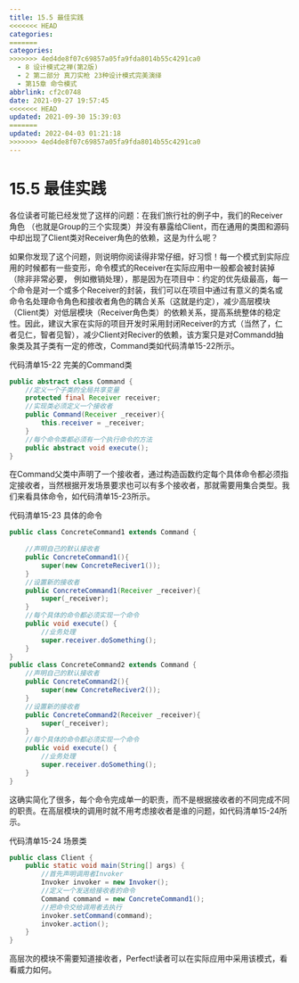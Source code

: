 ```yaml
---
title: 15.5 最佳实践
<<<<<<< HEAD
categories:
=======
categories: 
>>>>>>> 4ed4de8f07c69857a05fa9fda8014b55c4291ca0
  - 8 设计模式之禅(第2版)
  - 2 第二部分 真刀实枪 23种设计模式完美演绎
  - 第15章 命令模式
abbrlink: cf2c0748
date: 2021-09-27 19:57:45
<<<<<<< HEAD
updated: 2021-09-30 15:39:03
=======
updated: 2022-04-03 01:21:18
>>>>>>> 4ed4de8f07c69857a05fa9fda8014b55c4291ca0
---
```

# 15.5 最佳实践
各位读者可能已经发觉了这样的问题：在我们旅行社的例子中，我们的Receiver角色 （也就是Group的三个实现类）并没有暴露给Client，而在通用的类图和源码中却出现了Client类对Receiver角色的依赖，这是为什么呢？

如果你发现了这个问题，则说明你阅读得非常仔细，好习惯！每一个模式到实际应用的时候都有一些变形，命令模式的Receiver在实际应用中一般都会被封装掉（除非非常必要， 例如撤销处理），那是因为在项目中：约定的优先级最高，每一个命令是对一个或多个Receiver的封装，我们可以在项目中通过有意义的类名或命令名处理命令角色和接收者角色的耦合关系（这就是约定），减少高层模块（Client类）对低层模块（Receiver角色类）的依赖关系，提高系统整体的稳定性。因此，建议大家在实际的项目开发时采用封闭Receiver的方式（当然了，仁者见仁，智者见智），减少Client对Reciver的依赖，该方案只是对Commandd抽象类及其子类有一定的修改，Command类如代码清单15-22所示。

代码清单15-22 完美的Command类
```java
public abstract class Command {
    //定义一个子类的全局共享变量
    protected final Receiver receiver;
    //实现类必须定义一个接收者
    public Command(Receiver _receiver){
        this.receiver = _receiver;
    }
    //每个命令类都必须有一个执行命令的方法
    public abstract void execute();
}
```
在Command父类中声明了一个接收者，通过构造函数约定每个具体命令都必须指定接收者，当然根据开发场景要求也可以有多个接收者，那就需要用集合类型。我们来看具体命令，如代码清单15-23所示。

代码清单15-23 具体的命令
```java
public class ConcreteCommand1 extends Command {
    
    //声明自己的默认接收者
    public ConcreteCommand1(){
        super(new ConcreteReciver1());
    }
    //设置新的接收者
    public ConcreteCommand1(Receiver _receiver){
        super(_receiver);
    }
    //每个具体的命令都必须实现一个命令
    public void execute() {
        //业务处理
        super.receiver.doSomething();
    }
}
public class ConcreteCommand2 extends Command {
    //声明自己的默认接收者
    public ConcreteCommand2(){
        super(new ConcreteReciver2());
    }
    //设置新的接收者
    public ConcreteCommand2(Receiver _receiver){
        super(_receiver);
    }
    //每个具体的命令都必须实现一个命令
    public void execute() {
        //业务处理
        super.receiver.doSomething();
    }
}
```
这确实简化了很多，每个命令完成单一的职责，而不是根据接收者的不同完成不同的职责。在高层模块的调用时就不用考虑接收者是谁的问题，如代码清单15-24所示。

代码清单15-24 场景类
```java
public class Client {
    public static void main(String[] args) {
        //首先声明调用者Invoker
        Invoker invoker = new Invoker();
        //定义一个发送给接收者的命令
        Command command = new ConcreteCommand1();
        //把命令交给调用者去执行
        invoker.setCommand(command);
        invoker.action();
    }
}
```
高层次的模块不需要知道接收者，Perfect!读者可以在实际应用中采用该模式，看看威力如何。

